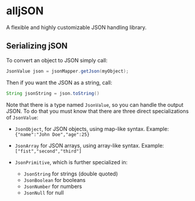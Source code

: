 # alljSON

A flexible and highly customizable JSON handling library.

## Serializing jSON
To convert an object to JSON simply call:
```java
JsonValue json = jsonMapper.getJson(myObject);
```

Then if you want the JSON as a string, call:
```java
String jsonString = json.toString() 
```

Note that there is a type named ```JsonValue```, so you can handle the output JSON. To do that you must know that there are three direct specializations of ```JsonValue```:

* ```JsonObject```, for JSON objects, using map-like syntax. Example: ```{"name":"John Doe","age":25}```
* ```JsonArray``` for JSON arrays, using array-like syntax. Example: ```["fist","second","third"]```
* ```JsonPrimitive```, which is further specialized in:

	* ```JsonString``` for strings (double quoted)
	* ```JsonBoolean``` for booleans
	* ```JsonNumber``` for numbers
	* ```JsonNull``` for null

